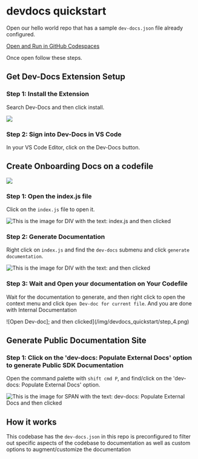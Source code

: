 # devdocs quickstart

Open our hello world repo that has a sample `dev-docs.json` file already configured.

[Open and Run in GitHub Codespaces](https://codespaces.new/team-dev-docs/spriteAI)

Once open follow these steps.

## Get Dev-Docs Extension Setup

### Step 1: Install the Extension

Search Dev-Docs and then click install.

![](/img/install_the_vscode_extension/step_4.png)

### Step 2: Sign into Dev-Docs in VS Code

In your VS Code Editor, click on the Dev-Docs button.

## Create Onboarding Docs on a codefile

![](/img/customize_your_ai_generation/step_1.png)

### Step 1: Open the index.js file

Click on the `index.js` file to open it.

![This is the image for DIV with the text: index.js and then clicked](/img/devdocs_quickstart/step_2.png)

### Step 2: Generate Documentation

Right click on `index.js` and find the `dev-docs` submenu and click `generate documentation`.

![This is the image for DIV with the text:  and then clicked](/img/devdocs_quickstart/step_3.png)

### Step 3: Wait and Open your documentation on Your Codefile

Wait for the documentation to generate, and then right click to open the context menu and click `Open Dev-doc for current file`.  And you are done with Internal Documentation

![Open Dev-doc]; and then clicked](/img/devdocs_quickstart/step_4.png)

## Generate Public Documentation Site

### Step 1: Click on the 'dev-docs: Populate External Docs' option to generate Public SDK Documentation

Open the command palette with `shift cmd P`, and find/click on the 'dev-docs: Populate External Docs' option.

![This is the image for SPAN with the text: dev-docs: Populate External Docs and then clicked](/img/devdocs_quickstart/step_5.png)

## How it works

This codebase has the `dev-docs.json` in this repo is preconfigured to filter out specific aspects of the codebase to documentation as well as custom options to augment/customize the documentation
  
  

